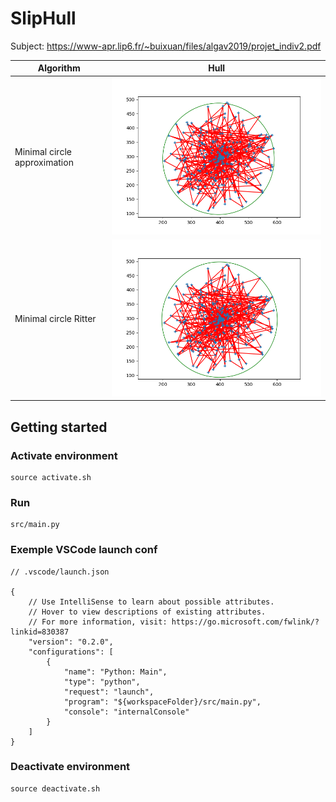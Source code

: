 # SlipHull

Subject: <https://www-apr.lip6.fr/~buixuan/files/algav2019/projet_indiv2.pdf>

| Algorithm                    | Hull                                                            |
|------------------------------|-----------------------------------------------------------------|
| Minimal circle approximation | ![minimal circle approximation](docs/minimal-circle-approx.png) |
| Minimal circle Ritter        | ![minimal circle ritter](docs/minimal-circle-ritter.png)        |

## Getting started

### Activate environment

    source activate.sh

### Run

    src/main.py

### Exemple VSCode launch conf

```jsonc
// .vscode/launch.json

{
	// Use IntelliSense to learn about possible attributes.
	// Hover to view descriptions of existing attributes.
	// For more information, visit: https://go.microsoft.com/fwlink/?linkid=830387
	"version": "0.2.0",
	"configurations": [
		{
			"name": "Python: Main",
			"type": "python",
			"request": "launch",
			"program": "${workspaceFolder}/src/main.py",
			"console": "internalConsole"
		}
	]
}
```

### Deactivate environment

    source deactivate.sh
